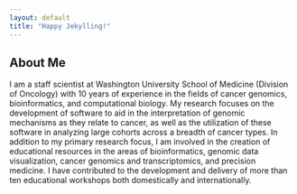 ```yaml
---
layout: default
title: "Happy Jekylling!"
---
```


## About Me

I am a staff scientist at Washington University School of Medicine (Division of Oncology) with 10 years of experience in the fields of cancer genomics, bioinformatics, and computational biology. My research focuses on the development of software to aid in the interpretation of genomic mechanisms as they relate to cancer, as well as the utilization of these software in analyzing large cohorts across a breadth of cancer types. In addition to my primary research focus, I am involved in the creation of educational resources in the areas of bioinformatics, genomic data visualization, cancer genomics and transcriptomics, and precision medicine. I have contributed to the development and delivery of more than ten educational workshops both domestically and internationally.
